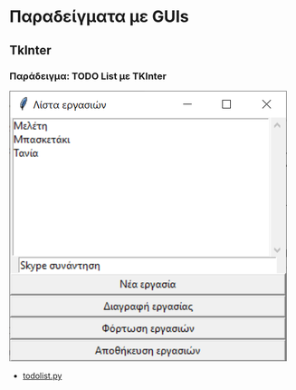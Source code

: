 # Παραδείγματα με GUIs

## TkInter

### Παράδειγμα: TODO List με TKInter

![](./tkinter_todo/todo.png)

* [todolist.py](./tkinter_todo/todolist.py)


<!-- ## PyQt

### Παράδειγμα: TODO List με PyQt

```
$ pip install PySide6
```

  * [todolist.py](./pyqt_todo/todolist.py)
  * [main.py](./pyqt_todo/main.py)
  * [todolist.txt](./pyqt_todo/todolist.txt)

## wxPython

### Παράδειγμα: TODO List με wxPython
 -->
